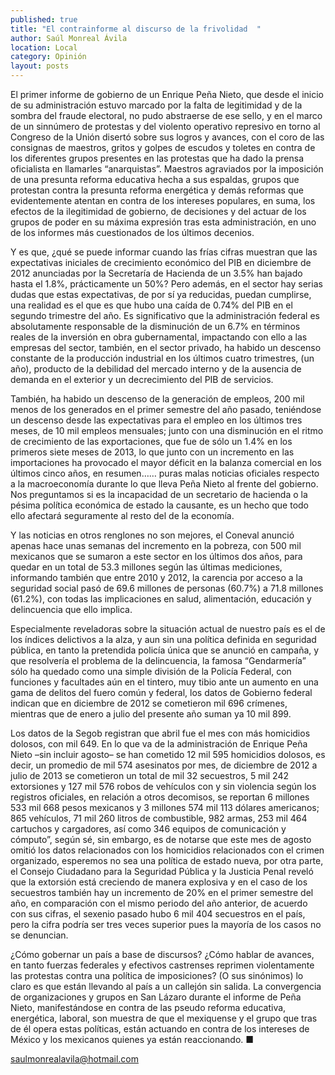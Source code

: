 ```yaml
---
published: true
title: "El contrainforme al discurso de la frivolidad  "
author: Saúl Monreal Ávila
location: Local
category: Opinión
layout: posts
---
```


El primer informe de gobierno de un Enrique Peña Nieto, que desde el inicio de su administración estuvo marcado por la falta de legitimidad y de la sombra del fraude electoral, no pudo abstraerse de ese sello, y en el marco de un sinnúmero de protestas y del violento operativo represivo en torno al Congreso de la Unión disertó sobre sus logros y avances, con el coro de las consignas de maestros, gritos y golpes de escudos y toletes en contra de los diferentes grupos presentes en las protestas que ha dado la prensa oficialista en llamarles “anarquistas”. Maestros agraviados por la imposición de una presunta reforma educativa hecha a sus espaldas, grupos que protestan contra la presunta reforma energética y demás reformas que evidentemente atentan en contra de los intereses populares, en suma, los efectos de la ilegitimidad de gobierno, de decisiones y del actuar de los grupos de poder en su máxima expresión tras esta administración, en uno de los informes más cuestionados de los últimos decenios. 

Y es que, ¿qué se puede informar cuando las frías cifras muestran que las expectativas iniciales de crecimiento económico del PIB en diciembre de 2012 anunciadas por la Secretaría de Hacienda de un 3.5%  han  bajado hasta el 1.8%, prácticamente un 50%? Pero además, en el sector hay serias dudas que estas expectativas, de por sí ya reducidas, puedan cumplirse, una realidad es el que es que hubo una caída de 0.74% del PIB en el segundo trimestre del año. Es significativo que la administración federal es absolutamente responsable de la disminución de un 6.7% en términos reales de la inversión en obra gubernamental, impactando con ello a las empresas del sector, también, en el sector privado, ha habido un descenso constante de la producción industrial en los últimos cuatro trimestres, (un año), producto de la debilidad del mercado interno y de la ausencia de demanda en el exterior y un decrecimiento del PIB de servicios.

También, ha habido un descenso de la generación de empleos, 200 mil menos de los generados en el primer semestre del año pasado, teniéndose un descenso desde las expectativas para el empleo en los últimos tres meses, de 10 mil empleos mensuales; junto con una disminución en el ritmo de crecimiento de las exportaciones, que fue de sólo un 1.4% en los primeros siete meses de 2013, lo que junto con un incremento en las importaciones ha provocado el mayor déficit en la balanza comercial en los últimos cinco años, en resumen…… puras malas noticias oficiales respecto a la  macroeconomía durante lo que lleva Peña Nieto al frente del gobierno. Nos preguntamos si es la incapacidad de un secretario de hacienda o la pésima política económica de estado la causante, es un hecho que todo ello afectará seguramente al resto del de la economía.

Y las noticias en otros renglones no son mejores, el Coneval anunció apenas hace unas semanas del incremento en la pobreza, con 500 mil mexicanos que se sumaron a este sector en los últimos dos años, para quedar en un total de 53.3 millones según las últimas mediciones, informando también que entre 2010 y 2012, la carencia por acceso a la seguridad social pasó de 69.6 millones de personas (60.7%) a 71.8 millones (61.2%), con todas las implicaciones en salud, alimentación, educación y delincuencia que ello implica.

Especialmente reveladoras sobre la situación actual de nuestro país es el de los índices delictivos a la alza, y aun sin una política definida en seguridad pública, en tanto la pretendida policía única que se anunció en campaña, y que resolvería el problema de la delincuencia, la famosa “Gendarmería” sólo ha quedado como una simple división de la Policía Federal, con funciones y facultades aún en el tintero, muy tibio ante un aumento en una gama de delitos del fuero común y federal, los datos de Gobierno federal indican que en diciembre de 2012 se cometieron mil 696 crímenes, mientras que de enero a julio del presente año suman ya 10 mil 899.

Los datos de la Segob registran que abril fue el mes con más homicidios dolosos, con mil 649. En lo que va de la administración de Enrique Peña Nieto –sin incluir agosto– se han cometido 12 mil 595 homicidios dolosos, es decir, un promedio de mil 574 asesinatos por mes, de diciembre de 2012 a julio de 2013 se cometieron un total de mil 32 secuestros, 5 mil 242 extorsiones y 127 mil 576 robos de vehículos con y sin violencia según los registros oficiales, en relación a otros decomisos, se reportan 6 millones 533 mil 668 pesos mexicanos y 3 millones 574 mil 113 dólares americanos; 865 vehículos, 71 mil 260 litros de combustible, 982 armas, 253 mil 464 cartuchos y cargadores, así como 346 equipos de comunicación y cómputo”, según sé, sin embargo, es de notarse que este mes de agosto omitió los datos relacionados con los homicidios relacionados con el crimen organizado, esperemos no sea una política de estado nueva, por otra parte, el Consejo Ciudadano para la Seguridad Pública y la Justicia Penal reveló que la extorsión está creciendo de manera explosiva y en el caso de los secuestros también hay un incremento de 20% en el primer semestre del año, en comparación con el mismo periodo del año anterior, de acuerdo con sus cifras, el sexenio pasado hubo 6 mil 404 secuestros en el país, pero la cifra podría ser tres veces superior pues la mayoría de los casos no se denuncian. 

¿Cómo gobernar un país a base de discursos? ¿Cómo hablar de avances, en tanto fuerzas federales y efectivos castrenses reprimen violentamente las protestas contra una política de imposiciones? (O sus sinónimos) lo claro es que están llevando al país a un callejón sin salida. La convergencia de organizaciones y grupos en San Lázaro durante el informe de Peña Nieto, manifestándose en contra de las pseudo reforma educativa, energética, laboral, son muestra de que el mexiquense y el grupo que tras de él opera estas políticas, están actuando en contra de los intereses de México y los mexicanos quienes ya están reaccionando. ■

saulmonrealavila@hotmail.com
